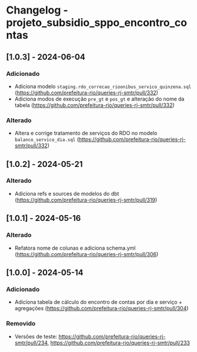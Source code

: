 # Changelog - projeto_subsidio_sppo_encontro_contas

## [1.0.3] - 2024-06-04

### Adicionado

- Adiciona modelo `staging.rdo_correcao_rioonibus_servico_quinzena.sql` (https://github.com/prefeitura-rio/queries-rj-smtr/pull/332)
- Adiciona modos de execução `pre_gt` e `pos_gt` e alteração do nome da tabela (https://github.com/prefeitura-rio/queries-rj-smtr/pull/332)

### Alterado

- Altera e corrige tratamento de serviços do RDO no modelo `balanco_servico_dia.sql` (https://github.com/prefeitura-rio/queries-rj-smtr/pull/332)

## [1.0.2] - 2024-05-21

### Alterado

- Adiciona refs e sources de modelos do dbt (https://github.com/prefeitura-rio/queries-rj-smtr/pull/319)

## [1.0.1] - 2024-05-16

### Alterado

- Refatora nome de colunas e adiciona schema.yml (https://github.com/prefeitura-rio/queries-rj-smtr/pull/306)

## [1.0.0] - 2024-05-14

### Adicionado

- Adiciona tabela de cálculo do encontro de contas por dia e serviço + agregações (https://github.com/prefeitura-rio/queries-rj-smtr/pull/304)

### Removido
- Versões de teste: https://github.com/prefeitura-rio/queries-rj-smtr/pull/234, https://github.com/prefeitura-rio/queries-rj-smtr/pull/233
